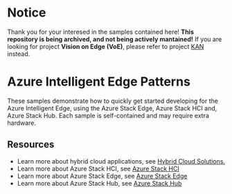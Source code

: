 # Notice
Thank you for your interesed in the samples contained here! **This repository is being archived, and not being actively mantained!**
If you are looking for project **Vision on Edge (VoE)**, please refer to project [KAN](https://techcommunity.microsoft.com/t5/internet-of-things-blog/introducing-kan-an-oss-project-for-creation-and-management-of/ba-p/3725276) instead.

# Azure Intelligent Edge Patterns

These samples demonstrate how to quickly get started developing for the Azure Intelligent Edge, using the Azure Stack Edge, Azure Stack HCI and, Azure Stack Hub. Each sample is self-contained and may require extra hardware.

## Resources
  - Learn more about hybrid cloud applications, see [Hybrid Cloud
    Solutions.](https://azure.microsoft.com/en-us/solutions/hybrid-cloud-app/)
  - Learn more about Azure Stack HCI, see [Azure Stack HCI](https://azure.microsoft.com/en-us/products/azure-stack/hci/#overview)
  - Learn more about Azure Stack Edge, see [Azure Stack Edge](https://azure.microsoft.com/en-us/services/databox/edge/)
  - Learn more about Azure Stack Hub, see [Azure Stack Hub](https://azure.microsoft.com/en-us/products/azure-stack/hub/#overview)

